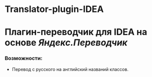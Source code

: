 # Translator-plugin-IDEA
Плагин-переводчик для IDEA на основе _Яндекс.Переводчик_
========================================================
### Возможности:
- Перевод с русского на английский названий классов. 